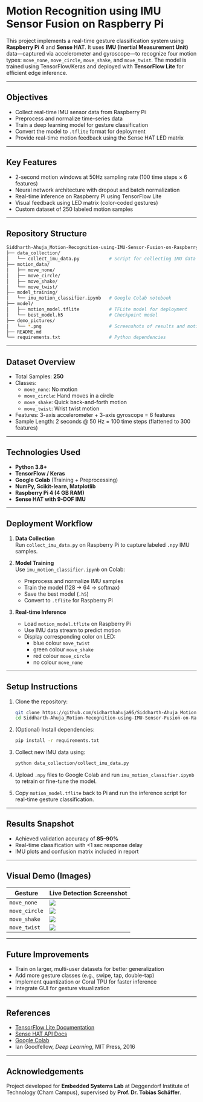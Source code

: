 
# Motion Recognition using IMU Sensor Fusion on Raspberry Pi

This project implements a real-time gesture classification system using **Raspberry Pi 4** and **Sense HAT**. It uses **IMU (Inertial Measurement Unit)** data—captured via accelerometer and gyroscope—to recognize four motion types: `move_none`, `move_circle`, `move_shake`, and `move_twist`. The model is trained using TensorFlow/Keras and deployed with **TensorFlow Lite** for efficient edge inference.

---

## Objectives

- Collect real-time IMU sensor data from Raspberry Pi
- Preprocess and normalize time-series data
- Train a deep learning model for gesture classification
- Convert the model to `.tflite` format for deployment
- Provide real-time motion feedback using the Sense HAT LED matrix

---

## Key Features

- 2-second motion windows at 50Hz sampling rate (100 time steps × 6 features)
- Neural network architecture with dropout and batch normalization
- Real-time inference on Raspberry Pi using TensorFlow Lite
- Visual feedback using LED matrix (color-coded gestures)
- Custom dataset of 250 labeled motion samples

---

## Repository Structure

```bash
Siddharth-Ahuja_Motion-Recognition-using-IMU-Sensor-Fusion-on-Raspberry-Pi/
├── data_collection/
│   └── collect_imu_data.py           # Script for collecting IMU data
├── motion_data/
│   ├── move_none/
│   ├── move_circle/
│   ├── move_shake/
│   └── move_twist/
├── model_training/
│   └── imu_motion_classifier.ipynb   # Google Colab notebook
├── model/
│   ├── motion_model.tflite           # TFLite model for deployment
│   └── best_model.h5                 # Checkpoint model
├── demo_pictures/
│   └── *.png                         # Screenshots of results and motion samples
├── README.md
└── requirements.txt                  # Python dependencies
```

---

## Dataset Overview

- Total Samples: **250**
- Classes:
  - `move_none`: No motion
  - `move_circle`: Hand moves in a circle
  - `move_shake`: Quick back-and-forth motion
  - `move_twist`: Wrist twist motion
- Features: 3-axis accelerometer + 3-axis gyroscope = 6 features
- Sample Length: 2 seconds @ 50 Hz = 100 time steps (flattened to 300 features)

---

## Technologies Used

- **Python 3.8+**
- **TensorFlow / Keras**
- **Google Colab** (Training + Preprocessing)
- **NumPy, Scikit-learn, Matplotlib**
- **Raspberry Pi 4 (4 GB RAM)**
- **Sense HAT with 9-DOF IMU**

---

## Deployment Workflow

1. **Data Collection**  
   Run `collect_imu_data.py` on Raspberry Pi to capture labeled `.npy` IMU samples.

2. **Model Training**  
   Use `imu_motion_classifier.ipynb` on Colab:
   - Preprocess and normalize IMU samples
   - Train the model (128 → 64 → softmax)
   - Save the best model (`.h5`)
   - Convert to `.tflite` for Raspberry Pi

3. **Real-time Inference**  
   - Load `motion_model.tflite` on Raspberry Pi
   - Use IMU data stream to predict motion
   - Display corresponding color on LED:
     - blue colour `move_twist`
     - green colour `move_shake`
     - red colour `move_circle`
     - no colour `move_none`

---

##  Setup Instructions

1. Clone the repository:
   ```bash
   git clone https://github.com/sidharthahuja95/Siddharth-Ahuja_Motion-Recognition-using-IMU-Sensor-Fusion-on-Raspberry-Pi
   cd Siddharth-Ahuja_Motion-Recognition-using-IMU-Sensor-Fusion-on-Raspberry-Pi
   ```

2. (Optional) Install dependencies:
   ```bash
   pip install -r requirements.txt
   ```

3. Collect new IMU data using:
   ```bash
   python data_collection/collect_imu_data.py
   ```

4. Upload `.npy` files to Google Colab and run `imu_motion_classifier.ipynb` to retrain or fine-tune the model.

5. Copy `motion_model.tflite` back to Pi and run the inference script for real-time gesture classification.

---

##  Results Snapshot

- Achieved validation accuracy of **85–90%**
- Real-time classification with <1 sec response delay
- IMU plots and confusion matrix included in report

---

## Visual Demo (Images)

| Gesture        | Live Detection Screenshot        |
|----------------|----------------------------------|
| `move_none`    | ![](demo_pictures/mn1.png)       |
| `move_circle`  | ![](demo_pictures/mc1.png)       |
| `move_shake`   | ![](demo_pictures/ms1.png)       |
| `move_twist`   | ![](demo_pictures/mt1.png)       |

---

## Future Improvements

- Train on larger, multi-user datasets for better generalization
- Add more gesture classes (e.g., swipe, tap, double-tap)
- Implement quantization or Coral TPU for faster inference
- Integrate GUI for gesture visualization

---

##  References

- [TensorFlow Lite Documentation](https://www.tensorflow.org/lite)
- [Sense HAT API Docs](https://pythonhosted.org/sense-hat/)
- [Google Colab](https://colab.research.google.com/)
- Ian Goodfellow, *Deep Learning*, MIT Press, 2016

---

## Acknowledgements

Project developed for **Embedded Systems Lab** at Deggendorf Institute of Technology (Cham Campus), supervised by **Prof. Dr. Tobias Schäffer**.
